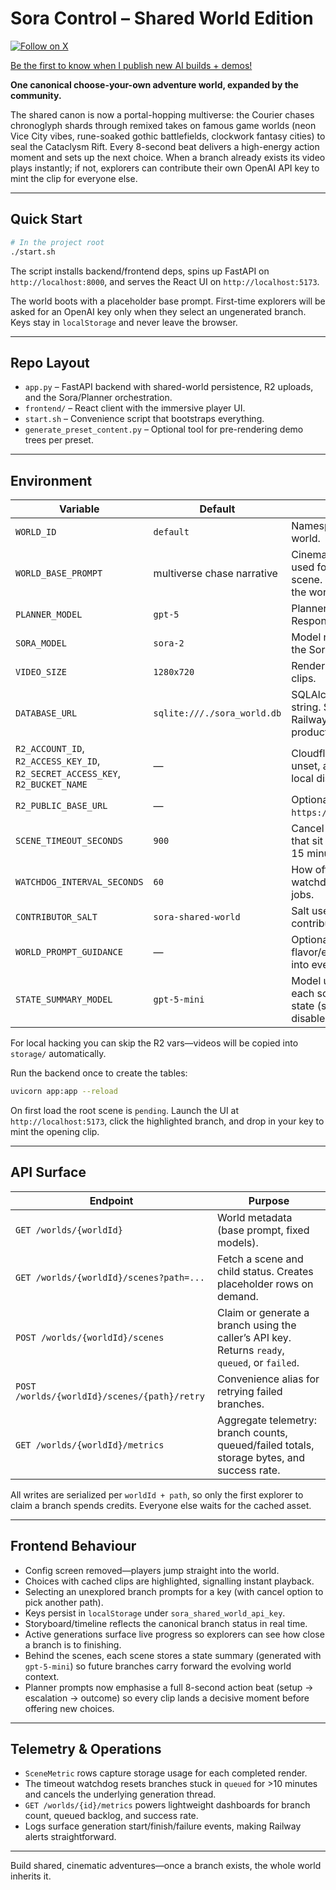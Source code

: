 # Sora Control – Shared World Edition

[![Follow on X](https://img.shields.io/twitter/follow/mattshumer_?style=social)](https://x.com/mattshumer_)

[Be the first to know when I publish new AI builds + demos!](https://tally.so/r/w2M17p)

**One canonical choose-your-own adventure world, expanded by the community.**

The shared canon is now a portal-hopping multiverse: the Courier chases chronoglyph shards through remixed takes on famous game worlds (neon Vice City vibes, rune-soaked gothic battlefields, clockwork fantasy cities) to seal the Cataclysm Rift. Every 8-second beat delivers a high-energy action moment and sets up the next choice. When a branch already exists its video plays instantly; if not, explorers can contribute their own OpenAI API key to mint the clip for everyone else.

---

## Quick Start

```bash
# In the project root
./start.sh
```

The script installs backend/frontend deps, spins up FastAPI on `http://localhost:8000`, and serves the React UI on `http://localhost:5173`.

The world boots with a placeholder base prompt. First-time explorers will be asked for an OpenAI key only when they select an ungenerated branch. Keys stay in `localStorage` and never leave the browser.

---

## Repo Layout

- `app.py` – FastAPI backend with shared-world persistence, R2 uploads, and the Sora/Planner orchestration.
- `frontend/` – React client with the immersive player UI.
- `start.sh` – Convenience script that bootstraps everything.
- `generate_preset_content.py` – Optional tool for pre-rendering demo trees per preset.

---

## Environment

| Variable | Default | Description |
| --- | --- | --- |
| `WORLD_ID` | `default` | Namespace for this shared world. |
| `WORLD_BASE_PROMPT` | multiverse chase narrative | Cinematic seed prompt used for the very first scene. Override to reskin the world. |
| `PLANNER_MODEL` | `gpt-5` | Planner model passed to the Responses API. |
| `SORA_MODEL` | `sora-2` | Model name forwarded to the Sora `/videos` endpoint. |
| `VIDEO_SIZE` | `1280x720` | Render resolution for all clips. |
| `DATABASE_URL` | `sqlite:///./sora_world.db` | SQLAlchemy connection string. Supply your Railway/Supabase URL in production. |
| `R2_ACCOUNT_ID`, `R2_ACCESS_KEY_ID`, `R2_SECRET_ACCESS_KEY`, `R2_BUCKET_NAME` | — | Cloudflare R2 credentials. If unset, assets fall back to local disk (`storage/`). |
| `R2_PUBLIC_BASE_URL` | — | Optional CDN base (e.g. `https://media.example.com`). |
| `SCENE_TIMEOUT_SECONDS` | `900` | Cancel and recycle claims that sit in `queued` longer than 15 minutes. |
| `WATCHDOG_INTERVAL_SECONDS` | `60` | How often the timeout watchdog scans for stale jobs. |
| `CONTRIBUTOR_SALT` | `sora-shared-world` | Salt used when hashing contributor metadata. |
| `WORLD_PROMPT_GUIDANCE` | — | Optional extra flavor/examples injected into every planner call. |
| `STATE_SUMMARY_MODEL` | `gpt-5-mini` | Model used to summarise each scene’s evolving world state (set to blank to disable). |

For local hacking you can skip the R2 vars—videos will be copied into `storage/` automatically.

Run the backend once to create the tables:

```bash
uvicorn app:app --reload
```

On first load the root scene is `pending`. Launch the UI at `http://localhost:5173`, click the highlighted branch, and drop in your key to mint the opening clip.

---

## API Surface

| Endpoint | Purpose |
| --- | --- |
| `GET /worlds/{worldId}` | World metadata (base prompt, fixed models). |
| `GET /worlds/{worldId}/scenes?path=...` | Fetch a scene and child status. Creates placeholder rows on demand. |
| `POST /worlds/{worldId}/scenes` | Claim or generate a branch using the caller’s API key. Returns `ready`, `queued`, or `failed`. |
| `POST /worlds/{worldId}/scenes/{path}/retry` | Convenience alias for retrying failed branches. |
| `GET /worlds/{worldId}/metrics` | Aggregate telemetry: branch counts, queued/failed totals, storage bytes, and success rate. |

All writes are serialized per `worldId + path`, so only the first explorer to claim a branch spends credits. Everyone else waits for the cached asset.

---

## Frontend Behaviour

- Config screen removed—players jump straight into the world.
- Choices with cached clips are highlighted, signalling instant playback.
- Selecting an unexplored branch prompts for a key (with cancel option to pick another path).
- Keys persist in `localStorage` under `sora_shared_world_api_key`.
- Storyboard/timeline reflects the canonical branch status in real time.
- Active generations surface live progress so explorers can see how close a branch is to finishing.
- Behind the scenes, each scene stores a state summary (generated with `gpt-5-mini`) so future branches carry forward the evolving world context.
- Planner prompts now emphasise a full 8-second action beat (setup → escalation → outcome) so every clip lands a decisive moment before offering new choices.

---

## Telemetry & Operations

- `SceneMetric` rows capture storage usage for each completed render.
- The timeout watchdog resets branches stuck in `queued` for >10 minutes and cancels the underlying generation thread.
- `GET /worlds/{id}/metrics` powers lightweight dashboards for branch count, queued backlog, and success rate.
- Logs surface generation start/finish/failure events, making Railway alerts straightforward.

---

Build shared, cinematic adventures—once a branch exists, the whole world inherits it.
